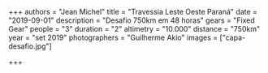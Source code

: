 +++
authors = "Jean Michel"
title = "Travessia Leste Oeste Paraná"
date = "2019-09-01"
description = "Desafio 750km em 48 horas"
gears = "Fixed Gear"
people = "3"
duration = "2"
altimetry = "10.000"
distance = "750km"
year = "set 2019"
photographers = "Guilherme Akio"
images = ["capa-desafio.jpg"]

+++
